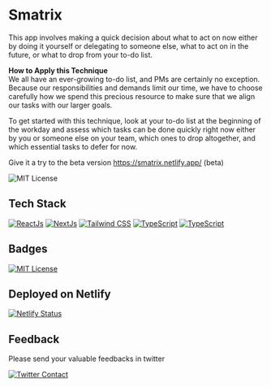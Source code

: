 
# Smatrix

This app involves making a quick decision about what to act on now either by doing it yourself or delegating to someone else, what to act on in the future, or what to drop from your to-do list.

**How to Apply this Technique** <br />
We all have an ever-growing to-do list, and PMs are certainly no exception. Because our responsibilities and demands limit our time, we have to choose carefully how we spend this precious resource to make sure that we align our tasks with our larger goals.

To get started with this technique, look at your to-do list at the beginning of the workday and assess which tasks can be done quickly right now either by you or someone else on your team, which ones to drop altogether, and which essential tasks to defer for now.

Give it a try to the beta version https://smatrix.netlify.app/ (beta)

![MIT License](https://img.shields.io/badge/pre--production-beta-yellow)


## Tech Stack

[![ReactJs](https://img.shields.io/badge/React-20232A?style=for-the-badge&logo=react&logoColor=61DAFB)](https://react.dev/) [![NextJs](https://img.shields.io/badge/next.js-000000?style=for-the-badge&logo=nextdotjs&logoColor=white)](https://nextjs.org/) [![Tailwind CSS](https://img.shields.io/badge/Tailwind_CSS-38B2AC?style=for-the-badge&logo=tailwind-css&logoColor=white)](https://tailwindcss.com/) [![TypeScript](https://img.shields.io/badge/TypeScript-007ACC?style=for-the-badge&logo=typescript&logoColor=white)](https://www.typescriptlang.org/) [![TypeScript](https://img.shields.io/badge/Zustand-000000?style=for-the-badge&logo=Zustand&logoColor=white)](https://www.zustand-demo.pmnd.rs/)

## Badges

[![MIT License](https://img.shields.io/badge/License-MIT-green.svg)](https://choosealicense.com/licenses/mit/)

## Deployed on Netlify

[![Netlify Status](https://api.netlify.com/api/v1/badges/f274dc6d-3739-4081-8803-6f4646714556/deploy-status)](https://app.netlify.com/sites/smatrix/deploys)
## Feedback

Please send your valuable feedbacks in twitter 

[![Twitter Contact](https://img.shields.io/badge/Twitter-1DA1F2?style=for-the-badge&logo=twitter&logoColor=white)](https://twitter.com/Yogesh_Raj_46)
